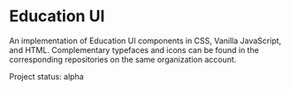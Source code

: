 # Education UI
An implementation of Education UI components in CSS, Vanilla JavaScript, and HTML. Complementary typefaces and icons can be found in the corresponding repositories on the same organization account.

Project status: alpha

